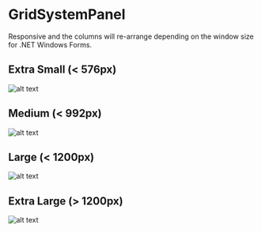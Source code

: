 # GridSystemPanel
Responsive and the columns will re-arrange depending on the window size for .NET Windows Forms.

## Extra Small (< 576px)
![alt text](https://i.imgur.com/o0a2OMe.png)

## Medium (< 992px)
![alt text](https://i.imgur.com/YBUCLyM.png)

## Large (< 1200px)
![alt text](https://i.imgur.com/ovHP1um.png)

## Extra Large (> 1200px)
![alt text](https://i.imgur.com/jnl1weu.png)
